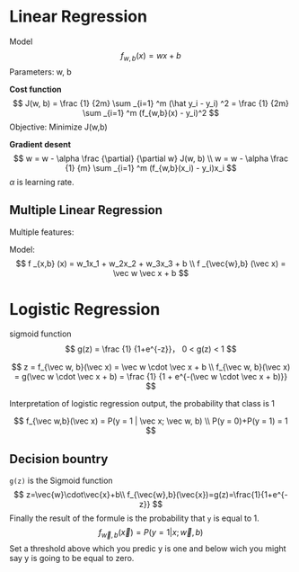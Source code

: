 # Linear Regression

Model
$$
f_{w,b}(x) = wx + b
$$
Parameters: w, b

**Cost function**
$$
J(w, b) = \frac {1} {2m} \sum _{i=1} ^m (\hat y_i - y_i) ^2 = \frac {1} {2m} \sum _{i=1} ^m (f_{w,b}(x) - y_i)^2
$$
Objective: Minimize J(w,b)

**Gradient desent**
$$
w = w - \alpha \frac {\partial} {\partial w} J(w, b) \\
w = w - \alpha \frac {1} {m} \sum _{i=1} ^m (f_{w,b}(x_i) - y_i)x_i
$$
$\alpha$ is learning rate.

## Multiple Linear Regression

Multiple features:

Model:
$$
f _{x,b} (x) = w_1x_1 + w_2x_2 + w_3x_3 + b \\
f _{\vec{w},b} (\vec x) = \vec w \vec x + b
$$

# Logistic Regression

sigmoid function
$$
g(z) = \frac {1} {1+e^{-z}}， 0 < g(z) < 1
$$

$$
z = f_{\vec w, b}(\vec x) = \vec w \cdot \vec x + b \\
f_{\vec w, b}(\vec x) = g(\vec w \cdot \vec x + b) = \frac {1} {1 + e^{-(\vec w \cdot \vec x + b)}}
$$

Interpretation of logistic regression output, the probability that class is 1

$$
f_{\vec w,b}(\vec x) = P(y = 1 | \vec x; \vec w, b) \\
P(y = 0)+P(y = 1) = 1
$$

## Decision bountry

`g(z)` is the Sigmoid function
$$
z=\vec{w}\cdot\vec{x}+b\\
f_{\vec{w},b}(\vec{x})=g(z)=\frac{1}{1+e^{-z}}
$$
Finally the result of the formule is the probability that `y` is equal to 1.
$$
f_{\vec{w},b}(\vec{x})=P(y=1|x;\vec{w},b)
$$
Set a threshold above which you predic y is one and below wich you might say y is going to be equal to zero.